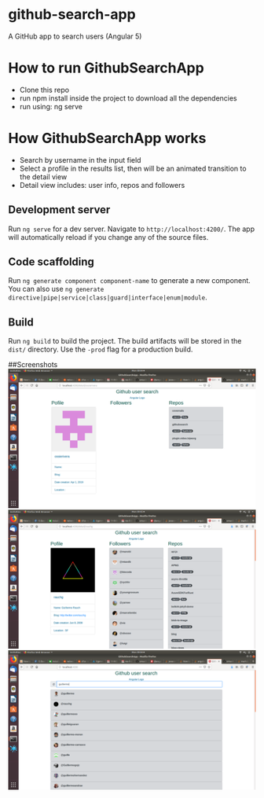 # github-search-app
A GitHub app to search users (Angular 5)

# How to run GithubSearchApp
- Clone this repo
- run npm install inside the project to download all the dependencies
- run using: ng serve

# How GithubSearchApp works
- Search by username in the input field
- Select a profile in the results list, then will be an animated transition to the detail view
- Detail view includes: user info, repos and followers

## Development server

Run `ng serve` for a dev server. Navigate to `http://localhost:4200/`. The app will automatically reload if you change any of the source files.

## Code scaffolding

Run `ng generate component component-name` to generate a new component. You can also use `ng generate directive|pipe|service|class|guard|interface|enum|module`.

## Build

Run `ng build` to build the project. The build artifacts will be stored in the `dist/` directory. Use the `-prod` flag for a production build.

##Screenshots
![Myself](screen1.png?raw=true "User Search for myself")
![Guillermo](screen2.png?raw=true "User Search for friend Guillermo,  many results")
![User Details](screen3.png?raw=true "Guillermo's details")

